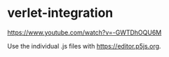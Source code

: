# verlet-integration
https://www.youtube.com/watch?v=-GWTDhOQU6M

Use the individual .js files with https://editor.p5js.org.
